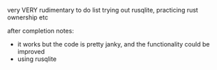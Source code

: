 very VERY rudimentary to do list
trying out rusqlite, practicing rust ownership etc

after completion notes:
* it works but the code is pretty janky, and the functionality could be improved
* using rusqlite